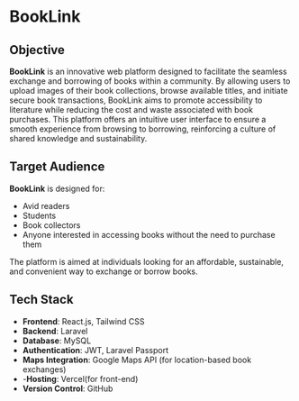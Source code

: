 # BookLink

## Objective
**BookLink** is an innovative web platform designed to facilitate the seamless exchange and borrowing of books within a community. By allowing users to upload images of their book collections, browse available titles, and initiate secure book transactions, BookLink aims to promote accessibility to literature while reducing the cost and waste associated with book purchases. This platform offers an intuitive user interface to ensure a smooth experience from browsing to borrowing, reinforcing a culture of shared knowledge and sustainability.

## Target Audience
**BookLink** is designed for:
- Avid readers
- Students
- Book collectors
- Anyone interested in accessing books without the need to purchase them

The platform is aimed at individuals looking for an affordable, sustainable, and convenient way to exchange or borrow books.

## Tech Stack
- **Frontend**: React.js, Tailwind CSS
- **Backend**: Laravel
- **Database**: MySQL
- **Authentication**: JWT, Laravel Passport
- **Maps Integration**: Google Maps API (for location-based book exchanges)
- -**Hosting**: Vercel(for front-end)
- **Version Control**: GitHub

